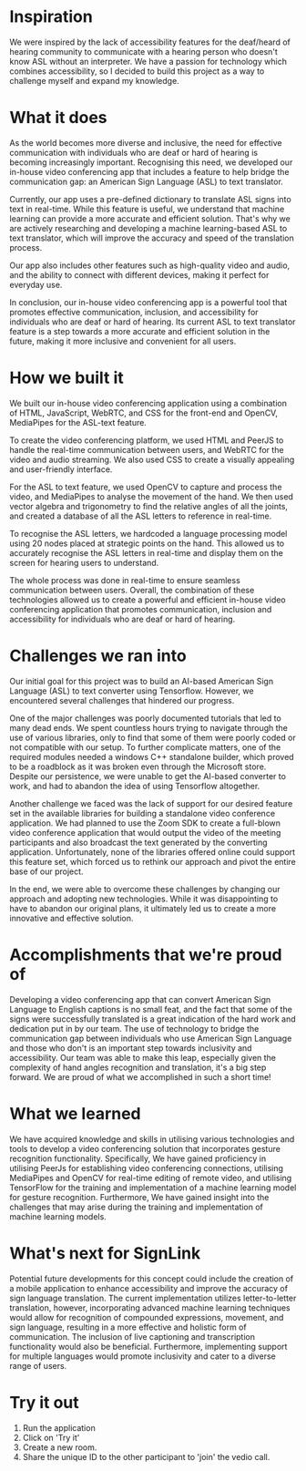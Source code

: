 
# Inspiration
We were inspired by the lack of accessibility features for the deaf/heard of hearing community to communicate with a hearing person who doesn't know ASL without an interpreter. We have a passion for technology which combines accessibility, so I decided to build this project as a way to challenge myself and expand my knowledge.

# What it does
As the world becomes more diverse and inclusive, the need for effective communication with individuals who are deaf or hard of hearing is becoming increasingly important. Recognising this need, we developed our in-house video conferencing app that includes a feature to help bridge the communication gap: an American Sign Language (ASL) to text translator.

Currently, our app uses a pre-defined dictionary to translate ASL signs into text in real-time. While this feature is useful, we understand that machine learning can provide a more accurate and efficient solution. That's why we are actively researching and developing a machine learning-based ASL to text translator, which will improve the accuracy and speed of the translation process.

Our app also includes other features such as high-quality video and audio, and the ability to connect with different devices, making it perfect for everyday use.

In conclusion, our in-house video conferencing app is a powerful tool that promotes effective communication, inclusion, and accessibility for individuals who are deaf or hard of hearing. Its current ASL to text translator feature is a step towards a more accurate and efficient solution in the future, making it more inclusive and convenient for all users.

# How we built it
We built our in-house video conferencing application using a combination of HTML, JavaScript, WebRTC, and CSS for the front-end and OpenCV, MediaPipes for the ASL-text feature.

To create the video conferencing platform, we used HTML and PeerJS to handle the real-time communication between users, and WebRTC for the video and audio streaming. We also used CSS to create a visually appealing and user-friendly interface.

For the ASL to text feature, we used OpenCV to capture and process the video, and MediaPipes to analyse the movement of the hand. We then used vector algebra and trigonometry to find the relative angles of all the joints, and created a database of all the ASL letters to reference in real-time.

To recognise the ASL letters, we hardcoded a language processing model using 20 nodes placed at strategic points on the hand. This allowed us to accurately recognise the ASL letters in real-time and display them on the screen for hearing users to understand.

The whole process was done in real-time to ensure seamless communication between users. Overall, the combination of these technologies allowed us to create a powerful and efficient in-house video conferencing application that promotes communication, inclusion and accessibility for individuals who are deaf or hard of hearing.

# Challenges we ran into
Our initial goal for this project was to build an AI-based American Sign Language (ASL) to text converter using Tensorflow. However, we encountered several challenges that hindered our progress.

One of the major challenges was poorly documented tutorials that led to many dead ends. We spent countless hours trying to navigate through the use of various libraries, only to find that some of them were poorly coded or not compatible with our setup. To further complicate matters, one of the required modules needed a windows C++ standalone builder, which proved to be a roadblock as it was broken even through the Microsoft store. Despite our persistence, we were unable to get the AI-based converter to work, and had to abandon the idea of using Tensorflow altogether.

Another challenge we faced was the lack of support for our desired feature set in the available libraries for building a standalone video conference application. We had planned to use the Zoom SDK to create a full-blown video conference application that would output the video of the meeting participants and also broadcast the text generated by the converting application. Unfortunately, none of the libraries offered online could support this feature set, which forced us to rethink our approach and pivot the entire base of our project.

In the end, we were able to overcome these challenges by changing our approach and adopting new technologies. While it was disappointing to have to abandon our original plans, it ultimately led us to create a more innovative and effective solution.

# Accomplishments that we're proud of
Developing a video conferencing app that can convert American Sign Language to English captions is no small feat, and the fact that some of the signs were successfully translated is a great indication of the hard work and dedication put in by our team. The use of technology to bridge the communication gap between individuals who use American Sign Language and those who don't is an important step towards inclusivity and accessibility. Our team was able to make this leap, especially given the complexity of hand angles recognition and translation, it's a big step forward. We are proud of what we accomplished in such a short time!

# What we learned
We have acquired knowledge and skills in utilising various technologies and tools to develop a video conferencing solution that incorporates gesture recognition functionality. Specifically, We have gained proficiency in utilising PeerJs for establishing video conferencing connections, utilising MediaPipes and OpenCV for real-time editing of remote video, and utilising TensorFlow for the training and implementation of a machine learning model for gesture recognition. Furthermore, We have gained insight into the challenges that may arise during the training and implementation of machine learning models.

# What's next for SignLink
Potential future developments for this concept could include the creation of a mobile application to enhance accessibility and improve the accuracy of sign language translation. The current implementation utilizes letter-to-letter translation, however, incorporating advanced machine learning techniques would allow for recognition of compounded expressions, movement, and sign language, resulting in a more effective and holistic form of communication. The inclusion of live captioning and transcription functionality would also be beneficial. Furthermore, implementing support for multiple languages would promote inclusivity and cater to a diverse range of users.

# Try it out
1. Run the application
2. Click on 'Try it'
3. Create a new room.
4. Share the unique ID to the other participant to 'join' the vedio call.
